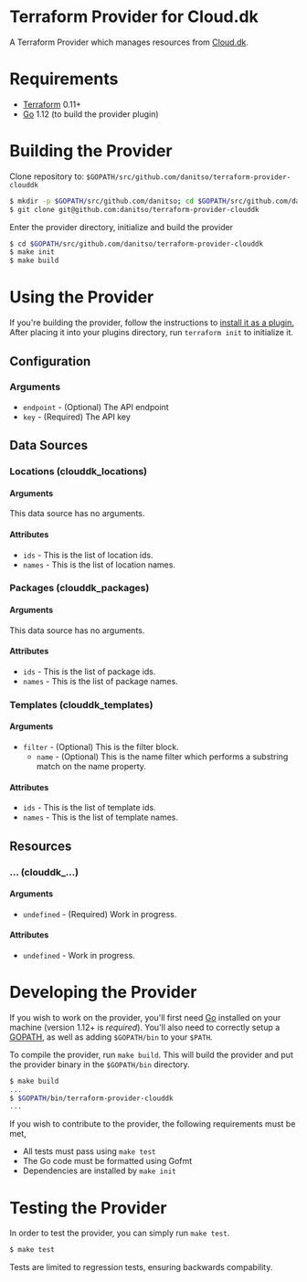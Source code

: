 # Terraform Provider for Cloud.dk
A Terraform Provider which manages resources from [Cloud.dk](https://cloud.dk/).

# Requirements

- [Terraform](https://www.terraform.io/downloads.html) 0.11+
- [Go](https://golang.org/doc/install) 1.12 (to build the provider plugin)

# Building the Provider
Clone repository to: `$GOPATH/src/github.com/danitso/terraform-provider-clouddk`

```sh
$ mkdir -p $GOPATH/src/github.com/danitso; cd $GOPATH/src/github.com/danitso
$ git clone git@github.com:danitso/terraform-provider-clouddk
```

Enter the provider directory, initialize and build the provider

```sh
$ cd $GOPATH/src/github.com/danitso/terraform-provider-clouddk
$ make init
$ make build
```

# Using the Provider
If you're building the provider, follow the instructions to [install it as a plugin.](https://www.terraform.io/docs/plugins/basics.html#installing-plugins) After placing it into your plugins directory,  run `terraform init` to initialize it.

## Configuration

### Arguments

* `endpoint` - (Optional) The API endpoint
* `key` - (Required) The API key

## Data Sources

### Locations (clouddk_locations)

#### Arguments

This data source has no arguments.

#### Attributes

* `ids` - This is the list of location ids.
* `names` - This is the list of location names.

### Packages (clouddk_packages)

#### Arguments

This data source has no arguments.

#### Attributes

* `ids` - This is the list of package ids.
* `names` - This is the list of package names.

### Templates (clouddk_templates)

#### Arguments

* `filter` - (Optional) This is the filter block.
    * `name` - (Optional) This is the name filter which performs a substring match on the name property.

#### Attributes

* `ids` - This is the list of template ids.
* `names` - This is the list of template names.

## Resources

### ... (clouddk_...)

#### Arguments

* `undefined` - (Required) Work in progress.

#### Attributes

* `undefined` - Work in progress.

# Developing the Provider
If you wish to work on the provider, you'll first need [Go](http://www.golang.org) installed on your machine (version 1.12+ is *required*).
You'll also need to correctly setup a [GOPATH](http://golang.org/doc/code.html#GOPATH), as well as adding `$GOPATH/bin` to your `$PATH`.

To compile the provider, run `make build`. This will build the provider and put the provider binary in the `$GOPATH/bin` directory.

```sh
$ make build
...
$ $GOPATH/bin/terraform-provider-clouddk
...
```

If you wish to contribute to the provider, the following requirements must be met,

* All tests must pass using `make test`
* The Go code must be formatted using Gofmt
* Dependencies are installed by `make init`

# Testing the Provider
In order to test the provider, you can simply run `make test`.

```sh
$ make test
```

Tests are limited to regression tests, ensuring backwards compability.
